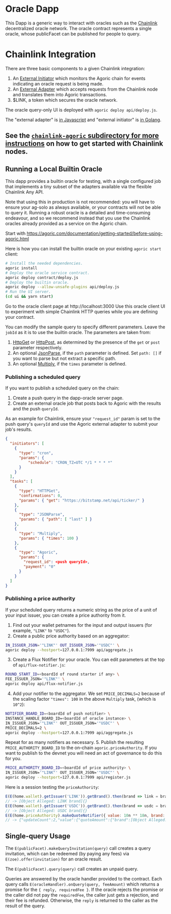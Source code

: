 # Oracle Dapp

This Dapp is a generic way to interact with oracles such as the
[Chainlink](https://chain.link) decentralized oracle network.  The oracle
contract represents a single oracle, whose publicFacet can be published for
people to query.

# Chainlink Integration

There are three basic components to a given Chainlink integration:
1. An [External Initiator](https://github.com/smartcontractkit/external-initiator) which monitors the Agoric chain for events indicating
   an oracle request is being made.
2. An [External Adapter](https://github.com/thodges-gh/CL-EA-NodeJS-Template) which accepts requests from the
   Chainlink node and translates them into Agoric transactions.
3. $LINK, a token which secures the oracle network.

The oracle query-only UI is deployed with `agoric deploy api/deploy.js`.

The "external adapter" is [in
Javascript](https://github.com/smartcontractkit/external-adapters-js/pull/114) and
"external initiator" is [in
Golang](https://github.com/smartcontractkit/external-initiator/pull/73).

## See the [`chainlink-agoric` subdirectory for more instructions](chainlink-agoric/README.md) on how to get started with Chainlink nodes.

## Running a Local Builtin Oracle

This dapp provides a builtin oracle for testing, with a single configured job
that implements a tiny subset of the adapters available via the flexible
Chainlink Any API.

Note that using this in production is not recommended: you will have to ensure
your ag-solo as always available, or your contracts will not be able to query
it.  Running a robust oracle is a detailed and time-consuming endeavour, and so
we recommend instead that you use the Chainlink oracles already provided as a
service on the Agoric chain.

Start with
https://agoric.com/documentation/getting-started/before-using-agoric.html

Here is how you can install the builtin oracle on your existing `agoric start`
client:

```sh
# Install the needed dependencies.
agoric install
# Deploy the oracle service contract.
agoric deploy contract/deploy.js
# Deploy the builtin oracle.
agoric deploy --allow-unsafe-plugins api/deploy.js
# Run the UI server.
(cd ui && yarn start)
```

Go to the oracle client page at http://localhost:3000  Use this oracle client UI
to experiment with simple Chainlink HTTP queries while you are defining your
contract.

You can modify the sample query to specify different parameters.  Leave the
`jobId` as it is to use the builtin oracle.  The parameters are taken from:

1. [HttpGet](https://docs.chain.link/docs/adapters#httpget) or
   [HttpPost](https://docs.chain.link/docs/adapters#httppost), as determined by
   the presence of the `get` or `post` parameter respectively.
2. An optional [JsonParse](https://docs.chain.link/docs/adapters#jsonparse), if
   the `path` parameter is defined.  Set `path: []` if you want to parse but not
   extract a specific path.
3. An optional [Multiply](https://docs.chain.link/docs/adapters#multiply), if
   the `times` parameter is defined.

### Publishing a scheduled query

If you want to publish a scheduled query on the chain:

1. Create a push query in the dapp-oracle server page.
2. Create an external oracle job that posts back to Agoric with the results and
   the push `queryId`.
   
As an example for Chainlink, ensure your `"request_id"` param is set to the push
query's `queryId` and use the Agoric external adapter to submit your job's
results.

```json
{
  "initiators": [
    {
      "type": "cron",
      "params": {
          "schedule": "CRON_TZ=UTC */1 * * * *"
      }
    }
  ],
  "tasks": [
    {
      "type": "HTTPGet",
      "confirmations": 0,
      "params": { "get": "https://bitstamp.net/api/ticker/" }
    },
    {
      "type": "JSONParse",
      "params": { "path": [ "last" ] }
    },
    {
      "type": "Multiply",
      "params": { "times": 100 }
    },
    {
      "type": "Agoric",
      "params": {
        "request_id": <push queryId>,
        "payment": "0"
      }
    }
  ]
}
```

### Publishing a price authority

If your scheduled query returns a numeric string as the price of a unit of your
input issuer, you can create a price authority from it.

1. Find out your wallet petnames for the input and output issuers (for example,
   `"LINK"` to `"USDC"`).
2. Create a public price authority based on an aggregator:
```sh
IN_ISSUER_JSON='"LINK"' OUT_ISSUER_JSON='"USDC"' \
agoric deploy --hostport=127.0.0.1:7999 api/aggregate.js
```
3. Create a Flux Notifier for your oracle.  You can edit parameters at the top
   of `api/flux-notifier.js`:
```sh
ROUND_START_ID=<boardId of round starter if any> \
FEE_ISSUER_JSON='"LINK"' \
agoric deploy api/flux-notifier.js
```
4. Add your notifier to the aggregator.  We set `PRICE_DECIMALS=2` because of
   the scaling factor `"times": 100` in the above `Multiply` task, (which is
   `10^2`):
```sh
NOTIFIER_BOARD_ID=<boardId of push notifier> \
INSTANCE_HANDLE_BOARD_ID=<boardId of oracle instance> \
IN_ISSUER_JSON='"LINK"' OUT_ISSUER_JSON='"USDC"' \
PRICE_DECIMALS=2 \
agoric deploy --hostport=127.0.0.1:7999 api/aggregate.js
```
Repeat for as many notifiers as necessary.
5. Publish the resulting `PRICE_AUTHORITY_BOARD_ID` to the on-chain
   `agoric.priceAuthority`.  If you want to publish to the devnet you will need
   an act of governance to do this for you.
```sh
PRICE_AUTHORITY_BOARD_ID=<boardId of price authority> \
IN_ISSUER_JSON='"LINK"' OUT_ISSUER_JSON='"USDC"' \
agoric deploy --hostport=127.0.0.1:7999 api/register.js
```

Here is a session testing the `priceAuthority`:

```js
E(E(home.wallet).getIssuer('LINK')).getBrand().then(brand => link = brand)
// -> [Object Alleged: LINK brand]{}
E(E(home.wallet).getIssuer('USDC')).getBrand().then(brand => usdc = brand)
// -> [Object Alleged: USDC brand]{}
E(E(home.priceAuthority).makeQuoteNotifier({ value: 10n ** 18n, brand: link }, usdc)).getUpdateSince()
// -> {"updateCount":2,"value":{"quoteAmount":{"brand":[Object Alleged: quote brand]{},"value":[{"amountIn":{"brand":[Object Alleged: LINK brand]{},"value":1000000000000000000n},"amountOut":{"brand":[Object Alleged: USDC brand]{},"value":10000000000000000000000n},"timer":[Object Alleged: timerService]{},"timestamp":1644701445n}]},"quotePayment":[Promise]}}
```

## Single-query Usage

The `E(publicFacet).makeQueryInvitation(query)` call creates a query invitation,
which can be redeemed (by paying any fees) via `E(zoe).offer(invitation)` for an
oracle result.

The `E(publicFacet).query(query)` call creates an unpaid query.

Queries are answered by the oracle handler provided to the contract.  Each query
calls `E(oracleHandler).onQuery(query, feeAmount)` which returns a promise for
the `{ reply, requiredFee }`.  If the oracle rejects the promise or the caller
did not pay the `requiredFee`, the caller just gets a rejection, and their fee
is refunded.  Otherwise, the `reply` is returned to the caller as the result of
the query.
